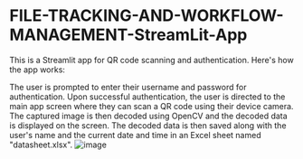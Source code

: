 # FILE-TRACKING-AND-WORKFLOW-MANAGEMENT-StreamLit-App

This is a Streamlit app for QR code scanning and authentication. Here's how the app works:

The user is prompted to enter their username and password for authentication.
Upon successful authentication, the user is directed to the main app screen where they can scan a QR code using their device camera.
The captured image is then decoded using OpenCV and the decoded data is displayed on the screen.
The decoded data is then saved along with the user's name and the current date and time in an Excel sheet named "datasheet.xlsx".
![image](https://github.com/Code-beauty/FILE-TRACKING-AND-WORKFLOW-MANAGEMENT/assets/123499093/41abfe11-d481-4609-be2c-abb0556cfc9a)
